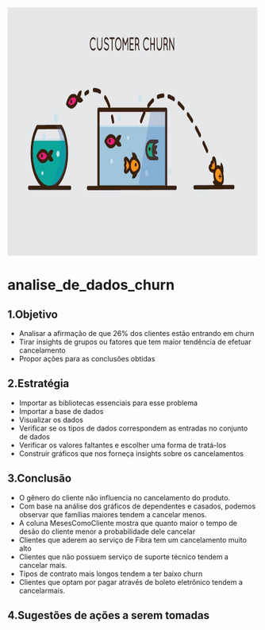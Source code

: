 <img src="customer-churn.jpg" alt="some text" width=1200 height=500>

# analise_de_dados_churn

## 1.Objetivo

  - Analisar a afirmação de que 26% dos clientes estão entrando em churn
  - Tirar insights de grupos ou fatores que tem maior tendência de efetuar cancelamento
  - Propor ações para as conclusões obtidas

## 2.Estratégia

  - Importar as bibliotecas essenciais para esse problema
  - Importar a base de dados
  - Visualizar os dados
  - Verificar se os tipos de dados correspondem as entradas no conjunto de dados
  - Verificar os valores faltantes e escolher uma forma de tratá-los
  - Construir gráficos que nos forneça insights sobre os cancelamentos

## 3.Conclusão

  - O gênero do cliente não influencia no cancelamento do produto.
  - Com base na análise dos gráficos de dependentes e casados, podemos observar que famílias maiores tendem a cancelar menos.
  - A coluna MesesComoCliente mostra que quanto maior o tempo de desão do cliente menor a probabilidade dele cancelar
  - Clientes que aderem ao serviço de Fibra tem um cancelamento muito alto
  - Clientes que não possuem serviço de suporte técnico tendem a cancelar mais.
  - Tipos de contrato mais longos tendem a ter baixo churn
  - Clientes que optam por pagar através de boleto eletrônico tendem a cancelarmais.

## 4.Sugestões de ações a serem tomadas

